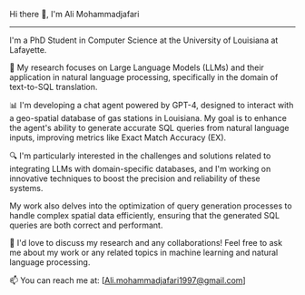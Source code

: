 Hi there 👋, I'm Ali Mohammadjafari

--------------------------------------------

 I'm a PhD Student in Computer Science at the University of Louisiana at Lafayette.

🧠 My research focuses on Large Language Models (LLMs) and their application in natural language processing, specifically in the domain of text-to-SQL translation.

📊 I'm developing a chat agent powered by GPT-4, designed to interact with a geo-spatial database of gas stations in Louisiana. My goal is to enhance the agent's ability to generate accurate SQL queries from natural language inputs, improving metrics like Exact Match Accuracy (EX).

🔍 I'm particularly interested in the challenges and solutions related to integrating LLMs with domain-specific databases, and I'm working on innovative techniques to boost the precision and reliability of these systems.

 My work also delves into the optimization of query generation processes to handle complex spatial data efficiently, ensuring that the generated SQL queries are both correct and performant.

💬 I'd love to discuss my research and any collaborations! Feel free to ask me about my work or any related topics in machine learning and natural language processing.

📫 You can reach me at: [Ali.mohammadjafari1997@gmail.com]

